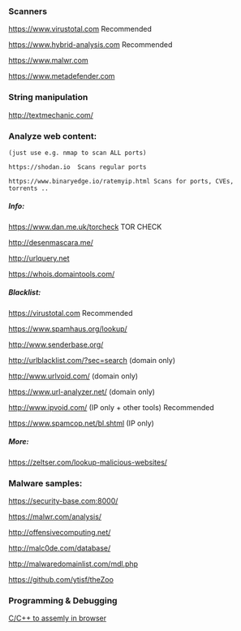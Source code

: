 ### Scanners
  https://www.virustotal.com       Recommended
  
  https://www.hybrid-analysis.com  Recommended
  
  https://www.malwr.com
  
  https://www.metadefender.com
    
    
### String manipulation
  http://textmechanic.com/
    
    
### Analyze web content:
	(just use e.g. nmap to scan ALL ports)
	
	https://shodan.io  Scans regular ports

	https://www.binaryedge.io/ratemyip.html Scans for ports, CVEs, torrents ..



##### Info:
  https://www.dan.me.uk/torcheck     TOR CHECK
  
  http://desenmascara.me/         
  
  http://urlquery.net
  
  https://whois.domaintools.com/
  
  
##### Blacklist:
  https://virustotal.com	            Recommended
  
  https://www.spamhaus.org/lookup/

  http://www.senderbase.org/

  http://urlblacklist.com/?sec=search (domain only)

  http://www.urlvoid.com/             (domain only)

  https://www.url-analyzer.net/       (domain only)

  http://www.ipvoid.com/              (IP only + other tools) Recommended

  https://www.spamcop.net/bl.shtml    (IP only)
       
##### More:
  https://zeltser.com/lookup-malicious-websites/
        
        
### Malware samples:
  https://security-base.com:8000/
  
  https://malwr.com/analysis/
  
  http://offensivecomputing.net/
  
  http://malc0de.com/database/
  
  http://malwaredomainlist.com/mdl.php  
  
  https://github.com/ytisf/theZoo
  
  
### Programming & Debugging
[C/C++ to assemly in browser](https://godbolt.org/)

